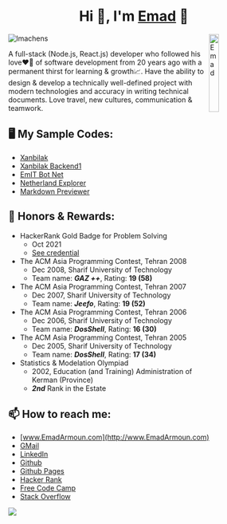 <!--
Here are some ideas to get you started:

- 🔭 I’m currently working on ...
- 🌱 I’m currently learning ...
- 👯 I’m looking to collaborate on ...
- 🤔 I’m looking for help with ...
- 💬 Ask me about ...
- 😄 Pronouns: ...
- ⚡ Fun fact: ...
-->
<h1 align="center">Hi 👋, I'm <a href="http://www.EmadArmoun.com">Emad</a> 🙂</h1>

<img alt="Emad" align="right" src="http://www.armoun.com/wp-content/uploads/2021/10/Me200.jpg" width="20%" />

<!-- # I'm [Emad](http://www.EmadArmoun.com) -->
<p align="left"> <img src="https://komarev.com/ghpvc/?username=em-it&label=Profile%20views&color=blueviolet&style=flat" alt="lmachens" /> </p>

A full-stack (Node.js, React.js) developer who followed his love❤️‍🔥 of software development from 20 years ago with a permanent thirst for learning & growth📈. Have the ability to design & develop a technically well-defined project with modern technologies and accuracy in writing technical documents. Love travel, new cultures, communication & teamwork.

## 🖥️ My Sample Codes:
- [Xanbilak](https://github.com/Em-IT/xanbilak)
- [Xanbilak Backend1](https://github.com/Em-IT/xanbilak-be1)
- [EmIT Bot Net](https://github.com/Em-IT/EmITBotNet)
- [Netherland Explorer](https://github.com/Em-IT/netherland-explorer)
- [Markdown Previewer](https://github.com/Em-IT/markdown-previewer)

## 🥇 Honors & Rewards:
- HackerRank Gold Badge for Problem Solving
  - Oct 2021
  - [See credential](https://www.hackerrank.com/em_it?badge=problem-solving&stars=5&level=3&hr_r=1&utm_campaign=social-buttons&utm_medium=linkedin&utm_source=badge_share&social=linkedin)
- The ACM Asia Programming Contest, Tehran 2008
  - Dec 2008, Sharif University of Technology
  - Team name: ***GAZ ++***, Rating: **19 (58)**
- The ACM Asia Programming Contest, Tehran 2007
  - Dec 2007, Sharif University of Technology
  - Team name: ***Jeefo***, Rating: **19 (52)**
- The ACM Asia Programming Contest, Tehran 2006
  - Dec 2006, Sharif University of Technology
  - Team name: ***DosShell***, Rating: **16 (30)**
- The ACM Asia Programming Contest, Tehran 2005
  - Dec 2005, Sharif University of Technology
  - Team name: ***DosShell***, Rating: **17 (34)**
- Statistics & Modelation Olympiad
  - 2002, Education (and Training) Administration of Kerman (Province)
  - ***2nd*** Rank in the Estate 

## 📫 How to reach me:
- [www.EmadArmoun.com](http://www.EmadArmoun.com)
- [GMail](emad.armoun@gmail.com)
- [LinkedIn](https://www.linkedin.com/in/em-it/)
- [Github](https://github.com/Em-IT)
- [Github Pages](https://em-it.github.io/)
- [Hacker Rank](https://www.hackerrank.com/em_it)
- [Free Code Camp](https://www.freecodecamp.org/emit)
- [Stack Overflow](https://stackoverflow.com/users/2374310/emad-armoun)

![](https://hit.yhype.me/github/profile?user_id=13497757)
